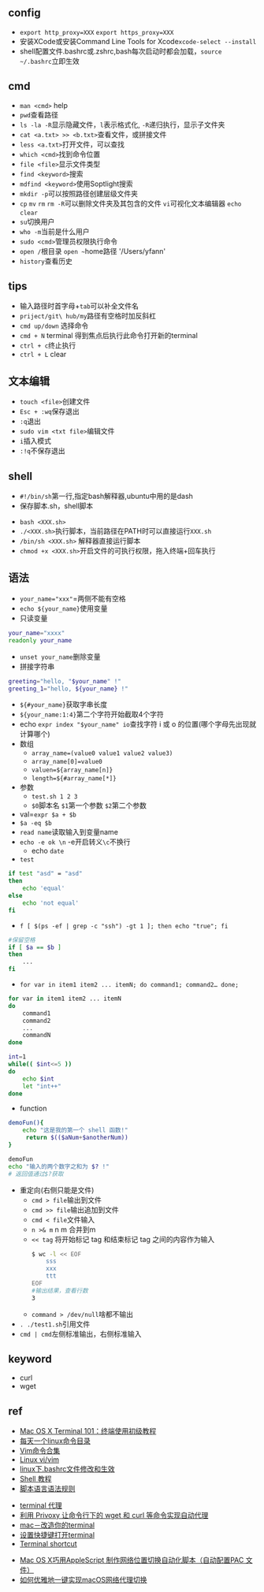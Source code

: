 
## config
+ `export http_proxy=XXX` `export https_proxy=XXX`
+ 安装XCode或安装Command Line Tools for Xcode`xcode-select --install`
+ shell配置文件.bashrc或.zshrc,bash每次启动时都会加载，`source ~/.bashrc`立即生效

## cmd

+ `man <cmd>` help
+ `pwd`查看路径
+ `ls -la -R`显示隐藏文件，`l`表示格式化, `-R`递归执行，显示子文件夹
+ `cat <a.txt> >> <b.txt>`查看文件，或拼接文件
+ `less <a.txt>`打开文件，可以查找
+ `which <cmd>`找到命令位置
+ `file <file>`显示文件类型
+ `find <keyword>`搜索
+ `mdfind <keyword>`使用Soptlight搜索
+ `mkdir -p`可以按照路径创建层级文件夹
+ `cp` `mv` `rm` `rm -R`可以删除文件夹及其包含的文件 `vi`可视化文本编辑器 `echo` `clear`
+ `su`切换用户
+ `who -m`当前是什么用户
+ `sudo <cmd>`管理员权限执行命令
+ `open /`根目录  `open ~`home路径 '/Users/yfann'
+ `history`查看历史

## tips

+ 输入路径时首字母+`tab`可以补全文件名
+ `priject/git\ hub/my`路径有空格时加反斜杠
+ `cmd up/down` 选择命令
+ `cmd + N` terminal 得到焦点后执行此命令打开新的terminal
+ `ctrl + c`终止执行
+ `ctrl + L` clear

## 文本编辑
+ `touch <file>`创建文件
+ `Esc + :wq`保存退出
+ `:q`退出
+ `sudo vim <txt file>`编辑文件
+ `i`插入模式
+ `:!q`不保存退出

## shell
+ `#!/bin/sh`第一行,指定bash解释器,ubuntu中用的是dash
+ 保存脚本.sh，shell脚本
<!-- 执行脚本 -->
+ `bash <XXX.sh>` 
+ `./<XXX.sh>`执行脚本，当前路径在PATH时可以直接运行`XXX.sh`
+ `/bin/sh <XXX.sh>` 解释器直接运行脚本
+ `chmod +x <XXX.sh>`开启文件的可执行权限，拖入终端+回车执行

## 语法

+ `your_name="xxx"`=两侧不能有空格
+ `echo ${your_name}`使用变量
+ 只读变量
```sh
your_name="xxxx"
readonly your_name
```
+ `unset your_name`删除变量
+ 拼接字符串
```sh
greeting="hello, "$your_name" !"
greeting_1="hello, ${your_name} !"
```
+ `${#your_name}`获取字串长度
+ `${your_name:1:4}`第二个字符开始截取4个字符
+ echo `expr index "$your_name" io`查找字符 i 或 o 的位置(哪个字母先出现就计算哪个)
+ 数组
    - `array_name=(value0 value1 value2 value3)`
    + `array_name[0]=value0`
    + `valuen=${array_name[n]}`
    + `length=${#array_name[*]}`
+ 参数
    - `test.sh 1 2 3`
    - `$0`脚本名 `$1`第一个参数 `$2`第二个参数
+ val=`expr $a + $b`
+ `$a -eq $b`
+ `read name`读取输入到变量name
+ `echo -e ok \n` -e开启转义`\c`不换行
    - echo `date`
+ `test`
```sh
if test "asd" = "asd"
then
    echo 'equal'
else
    echo 'not equal'
fi
```
<!-- 控制语句 -->
+ `f [ $(ps -ef | grep -c "ssh") -gt 1 ]; then echo "true"; fi`
```sh
#保留空格
if [ $a == $b ]
then
    ...
fi
```
+ `for var in item1 item2 ... itemN; do command1; command2… done;`
```sh
for var in item1 item2 ... itemN
do
    command1
    command2
    ...
    commandN
done

int=1
while(( $int<=5 ))
do
    echo $int
    let "int++"
done
```
+ function 
```sh
demoFun(){
    echo "这是我的第一个 shell 函数!"
     return $(($aNum+$anotherNum))
}

demoFun
echo "输入的两个数字之和为 $? !"
# 返回值通过$?获取

```
+ 重定向(右侧只能是文件)
    - `cmd > file`输出到文件
    - `cmd >> file`输出追加到文件
    - `cmd < file`文件输入
    + `n >& m` n m 合并到m
    - `<< tag` 	将开始标记 tag 和结束标记 tag 之间的内容作为输入
        ```sh
        $ wc -l << EOF
            sss
            xxx
            ttt
        EOF
        #输出结果，查看行数
        3
        ```
    - `command > /dev/null`啥都不输出
+ `. ./test1.sh`引用文件
+ `cmd | cmd`左侧标准输出，右侧标准输入

## keyword
+ curl
+ wget

## ref
<!-- bash  -->
+ [Mac OS X Terminal 101：终端使用初级教程](https://www.renfei.org/blog/mac-os-x-terminal-101.html)
+ [每天一个linux命令目录](https://www.cnblogs.com/peida/archive/2012/12/05/2803591.html)
+ [Vim命令合集](https://www.jianshu.com/p/117253829581)
+ [Linux vi/vim](http://www.runoob.com/linux/linux-vim.html)
+ [linux下.bashrc文件修改和生效](https://blog.csdn.net/eleanoryss/article/details/70207767)
+ [Shell 教程](http://www.runoob.com/linux/linux-shell.html)
+ [脚本语言语法规则](https://blog.csdn.net/oqqhutu12345678/article/details/71319006)
<!-- terminal 配置 -->
+ [terminal 代理](https://blog.csdn.net/u011537073/article/details/71125571)
+ [利用 Privoxy 让命令行下的 wget 和 curl 等命令实现自动代理](https://fengqi.me/unix/328.html)
+ [mac－改造你的terminal](https://www.jianshu.com/p/bb1c97269b11)
+ [设置快捷键打开terminal](https://jingyan.baidu.com/article/20b68a88832140796cec623d.html)
+ [Terminal shortcut](https://support.apple.com/zh-cn/guide/terminal/trmlshtcts/mac)
<!-- 实例 -->
+ [Mac OS X巧用AppleScript 制作网络位置切换自动化脚本（自动配置PAC 文件）](https://devework.com/automatic-proxy-configuration-pac-applescript.html)
+ [如何优雅地一键实现macOS网络代理切换](https://zhuanlan.zhihu.com/p/23910924)